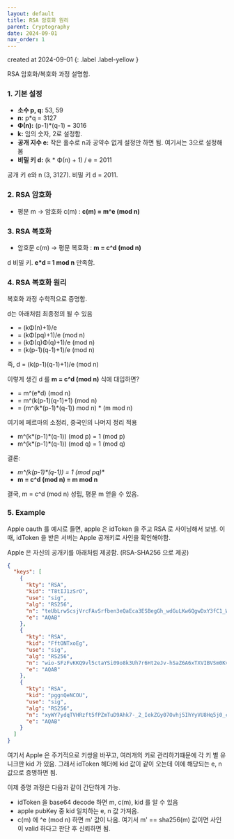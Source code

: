```yaml
---
layout: default
title: RSA 암호화 원리
parent: Cryptography
date: 2024-09-01
nav_order: 1
---
```


created at 2024-09-01
{: .label .label-yellow }


RSA 암호화/복호화 과정 설명함.

### 1. 기본 설정
- **소수 p, q:** 53, 59
- **n:** p*q = 3127
- **Φ(n):** (p-1)*(q-1) = 3016
- **k:** 임의 숫자, 2로 설정함.
- **공개 지수 e:** 작은 홀수로 n과 공약수 없게 설정만 하면 됨. 여기서는 3으로 설정해봄
- **비밀 키 d:** (k * Φ(n) + 1) / e = 2011

공개 키 e와 n (3, 3127). 비밀 키 d = 2011.

### 2. RSA 암호화
- 평문 m -> 암호화 c(m) : **c(m) = m^e (mod n)**

### 3. RSA 복호화
- 암호문 c(m) -> 평문 복호화 : **m = c^d (mod n)**

d 비밀 키. **e*d ≡ 1 mod n** 만족함.

### 4. RSA 복호화 원리
복호화 과정 수학적으로 증명함.

d는 아래처럼 최종정의 될 수 있음

- = (kΦ(n)+1)/e
- = (kΦ(pq)+1)/e (mod n)
- = (kΦ(q)Φ(q)+1)/e (mod n)
- = (k(p-1)(q-1)+1)/e (mod n)

즉, d = (k(p-1)(q-1)+1)/e (mod n)

이렇게 생긴 d 를 **m = c^d (mod n)** 식에 대입하면? 

- = m^(e*d) (mod n)
- = m^(k(p-1)(q-1)+1) (mod n)
- = (m^(k*(p-1)*(q-1)) mod n) * (m mod n)

여기에 페르마의 소정리, 중국인의 나머지 정리 적용

- m^(k*(p-1)*(q-1)) (mod p) = 1 (mod p)
- m^(k*(p-1)*(q-1)) (mod q) = 1 (mod q)

결론:
- **m^(k*(p-1)*(q-1)) = 1 (mod pq)**
- **m = c^d (mod n) = m mod n**

결국, m = c^d (mod n) 성립, 평문 m 얻을 수 있음.

### 5. Example

Apple oauth 를 예시로 들면, apple 은 idToken 을 주고 RSA 로 사이닝해서 보냄. 이때, idToken 을 받은 서버는 Apple 공개키로 사인을 확인해야함.

Apple 은 자신의 공개키를 아래처럼 제공함. (RSA-SHA256 으로 제공)

```json
{
  "keys": [
    {
      "kty": "RSA",
      "kid": "T8tIJ1zSrO",
      "use": "sig",
      "alg": "RS256",
      "n": "teUbLrwScsjVrcFAvSrfben3eQaEca3ESBegGh_wdGuLKw6QgwDxY3fC1_WeSVnkJXx72ddw3j2inoADnTyzuNa_PwDSmvJhOhmzOmoltmtKHteGdaXrqMohO6A85WxVKbN7pzDqwZJNrdY12LOltlI8PHIG-elAbKM2XOHiJaZnLpAVckKy6MQYsEExpPB3plGxWZElqwNZY6SUDVeN-o9qg5FJOFg7T7iTVVEagws4DM6uZNMDQGtqg9V9VqPQkUzC-sYd5eqbB9LqH4iN5F6OB7BmD3g3jCu9zgh3O9V24N43EruBCNrmP0xLP5ZliKqozoAcd1nv71HuVm6mgQ",
      "e": "AQAB"
    },
    {
      "kty": "RSA",
      "kid": "FftONTxoEg",
      "use": "sig",
      "alg": "RS256",
      "n": "wio-SFzFvKKQ9vl5ctaYSi09o8k3Uh7r6Ht2eJv-hSaZ6A6xTXVIBVSm0KvPxaJlpjYPTCcl2sdEyXlD2Uh1khUKU7r9ON3rpN8pFHAere5ig_JGVEShxmt5E_jzMymYnSfkoSW44ulevQeUwP_MiC5VC1KJjTfD73ghX0tQ0-_RjTJJ2cLyFC4VFNboBMCVioUrz8IA3c0KIOl507qswQvMsh2vBTMDDSJfippAGLzUiWXxUlid-vyOC8GCtag61taSorxCw14irk-tsh7hWjDDkSTFn2gChPMfXXj10_lCv0UG29TVUVCAsay4pszzgmc4zwhgSsqQRd939BJexw",
      "e": "AQAB"
    },
    {
      "kty": "RSA",
      "kid": "pggnQeNCOU",
      "use": "sig",
      "alg": "RS256",
      "n": "xyWY7ydqTVHRzft5fPZmTuD9Ahk7-_2_IekZGy07Ovhj5IhYyVU8Hq5j0_c9m9tSdJTRdKmNjMURpY4ZJ_9rd3EOQ_WnYHM2cZIQ5y3f_WxeElnv_f2fKDruA-ERaQ6duov-3NAXC3oTWdXuRGRLbbfOVCahTjvnAA8YBRUe3llW7ZvTG14g-fAEQVlMYDxxCsbjtBJiUzKxbH-8KvhIhP9AJtiLDfiK1yzVJ7Qn6HNm5AUsFQKOAgTqxDMJkhi7pyntTyxhpkLYTEndaPRXth_LM3hVmaoFb3P3TsPCbDjSEbKy1wAndfPSzUk6qjyyBYhdXH0sgVpKMBAdggylLQ",
      "e": "AQAB"
    }
  ]
}
```

여기서 Apple 은 주기적으로 키쌍을 바꾸고, 여러개의 키로 관리하기떄문에 각 키 별 유니크판 kid 가 있음. 그래서 idToken 헤더에 kid 값이 같이 오는데 이에 해당되는 e, n 값으로 증명하면 됨.

이제 증명 과정은 다음과 같이 간단하게 가능.

* idToken 을 base64 decode 하면 m, c(m), kid 를 알 수 있음
* apple pubKey 중 kid 일치하는 e, n 값 가져옴.
* c(m) 에 ^e (mod n) 하면 m' 값이 나옴. 여기서 m' == sha256(m) 값이면 사인이 valid 하다고 판단 후 신뢰하면 됨.
